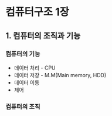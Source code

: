 
# 컴퓨터구조 1장

## 1. 컴퓨터의 조직과 기능

###  컴퓨터의 기능

* 데이터 처리 - CPU
* 데이터 저장 - M.M(Main memory, HDD)
* 데이터 이동 
* 제어 

### 컴퓨터의 조직
